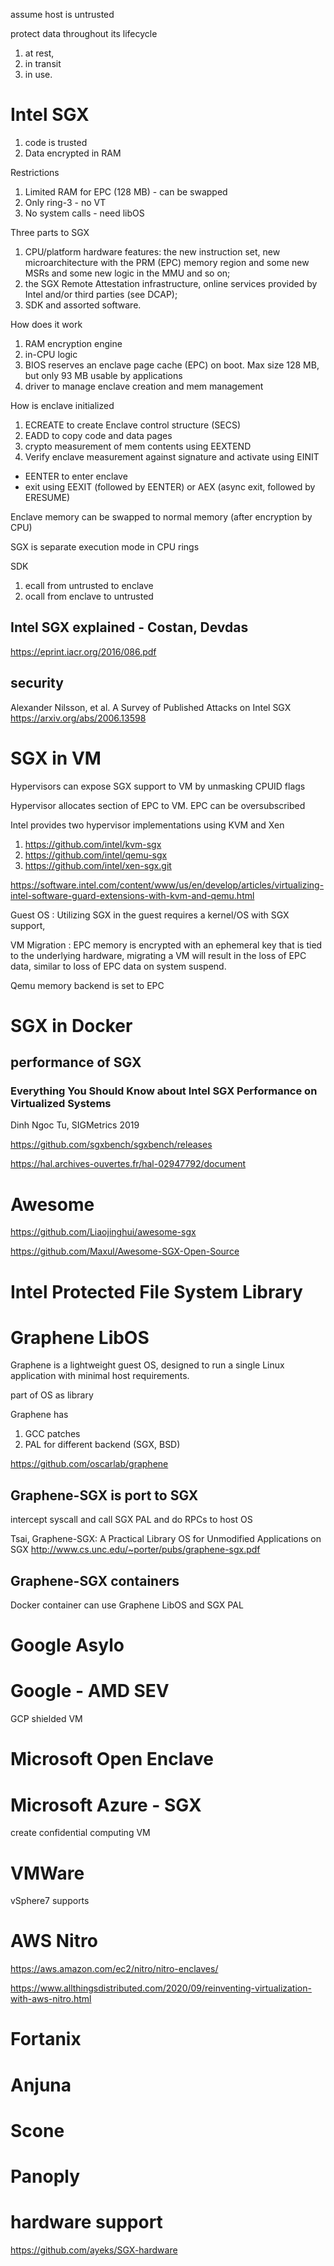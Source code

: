 assume host is untrusted

protect data throughout its lifecycle
1. at rest,
2. in transit
3. in use.

# Intel SGX 

1. code is trusted
2. Data encrypted in RAM

Restrictions
1. Limited RAM for EPC (128 MB) - can be swapped
2. Only ring-3 - no VT
3. No system calls - need libOS

Three parts to SGX
1. CPU/platform hardware features: the new instruction set, new microarchitecture with the PRM (EPC) memory region and some new MSRs and some new logic in the MMU and so on;
2. the SGX Remote Attestation infrastructure, online services provided by Intel and/or third parties (see DCAP);
3. SDK and assorted software.

How does it work
1. RAM encryption engine
2. in-CPU logic
3. BIOS reserves an enclave page cache (EPC) on boot.  Max size 128 MB, but only 93 MB usable by applications
3. driver to manage enclave creation and mem management

How is enclave initialized
1. ECREATE to create Enclave control structure (SECS) 
2. EADD to copy code and data pages
3. crypto measurement of mem contents using EEXTEND
4. Verify enclave measurement against signature and activate using EINIT

* EENTER to enter enclave
* exit using EEXIT (followed by EENTER) or AEX (async exit, followed by ERESUME)

Enclave memory can be swapped to normal memory (after encryption by CPU)

SGX is separate execution mode in CPU rings

SDK
1. ecall from untrusted to enclave
2. ocall from enclave to untrusted

## Intel SGX explained - Costan, Devdas

https://eprint.iacr.org/2016/086.pdf

## security

Alexander Nilsson, et al. A Survey of Published Attacks on Intel SGX https://arxiv.org/abs/2006.13598

# SGX in VM

Hypervisors can expose SGX support to VM by unmasking CPUID flags

Hypervisor allocates section of EPC to VM.  EPC can be oversubscribed

Intel provides two hypervisor implementations using KVM and Xen

1. https://github.com/intel/kvm-sgx
1. https://github.com/intel/qemu-sgx
1. https://github.com/intel/xen-sgx.git

https://software.intel.com/content/www/us/en/develop/articles/virtualizing-intel-software-guard-extensions-with-kvm-and-qemu.html

Guest OS : Utilizing SGX in the guest requires a kernel/OS with SGX support,

VM Migration : EPC memory is encrypted with an ephemeral key that is tied to the underlying hardware, migrating a VM will result in the loss of EPC data, similar to loss of EPC data on system suspend.

Qemu memory backend is set to EPC

# SGX in Docker

## performance of SGX

### Everything You Should Know about Intel SGX Performance on Virtualized Systems

Dinh Ngoc Tu,  SIGMetrics 2019

https://github.com/sgxbench/sgxbench/releases

https://hal.archives-ouvertes.fr/hal-02947792/document


# Awesome

https://github.com/Liaojinghui/awesome-sgx

https://github.com/Maxul/Awesome-SGX-Open-Source

# Intel Protected File System Library


# Graphene LibOS

Graphene is a lightweight guest OS, designed to run a single Linux application with minimal host requirements.

part of OS as library

Graphene has
1. GCC patches
2. PAL for different backend (SGX, BSD)

https://github.com/oscarlab/graphene


## Graphene-SGX is port to SGX

intercept syscall and call SGX PAL and do RPCs to host OS

Tsai, Graphene-SGX: A Practical Library OS for Unmodified Applications on SGX
http://www.cs.unc.edu/~porter/pubs/graphene-sgx.pdf

## Graphene-SGX containers 

Docker container can use Graphene LibOS and SGX PAL


# Google Asylo

# Google - AMD SEV

GCP shielded VM

# Microsoft Open Enclave

# Microsoft Azure - SGX

create confidential computing VM

# VMWare

vSphere7 supports

# AWS Nitro

https://aws.amazon.com/ec2/nitro/nitro-enclaves/

https://www.allthingsdistributed.com/2020/09/reinventing-virtualization-with-aws-nitro.html

# Fortanix

# Anjuna

# Scone

# Panoply


# hardware support

https://github.com/ayeks/SGX-hardware
